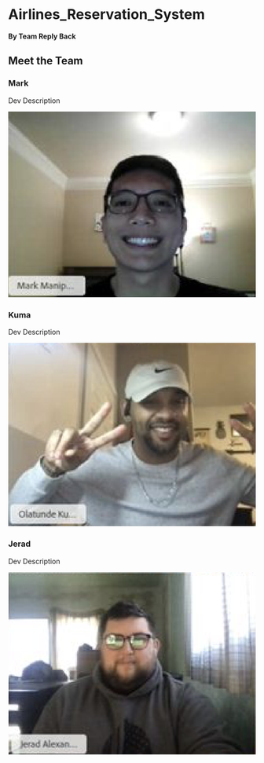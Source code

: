 # Airlines_Reservation_System
**By Team Reply Back**

## Meet the Team

### Mark

Dev Description

![screen\s](images/Mark.png)

### Kuma

Dev Description

![screen\s](images/Kuma.png)

### Jerad

Dev Description

![screen\s](images/Jerad.png)
